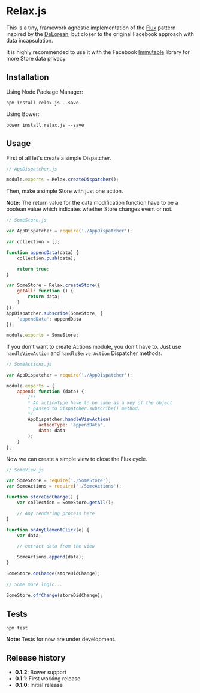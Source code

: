 Relax.js
========

This is a tiny, framework agnostic implementation of the [Flux](https://github.com/facebook/flux) pattern inspired by the [DeLorean](https://github.com/deloreanjs/delorean), but closer to the original Facebook approach with data incapsulation.

It is highly recommended to use it with the Facebook [Immutable](https://github.com/facebook/immutable-js) library for more Store data privacy.

## Installation

Using Node Package Manager:

    npm install relax.js --save

Using Bower:

    bower install relax.js --save

## Usage

First of all let's create a simple Dispatcher.
```javascript
// AppDispatcher.js

module.exports = Relax.createDispatcher();
```

Then, make a simple Store with just one action.

**Note:** The return value for the data modification function have to be a boolean value which indicates whether Store changes event or not.
```javascript
// SomeStore.js

var AppDispatcher = require('./AppDispatcher');

var collection = [];

function appendData(data) {
    collection.push(data);

    return true;
}

var SomeStore = Relax.createStore({
    getAll: function () {
        return data;
    }
});
AppDispatcher.subscribe(SomeStore, {
    'appendData': appendData
});

module.exports = SomeStore;
```

If you don't want to create Actions module, you don't have to. Just use ```handleViewAction``` and ```handleServerAction``` Dispatcher methods.
```javascript
// SomeActions.js

var AppDispatcher = require('./AppDispatcher');

module.exports = {
    append: function (data) {
        /**
        * An actionType have to be same as a key of the object
        * passed to Dispatcher.subscribe() method.
        */
        AppDispatcher.handleViewAction(
            actionType: 'appendData',
            data: data
        );
    }
};
```

Now we can create a simple view to close the Flux cycle.
```javascript
// SomeView.js

var SomeStore = require('./SomeStore');
var SomeActions = require('./SomeActions');

function storeDidChange() {
    var collection = SomeStore.getAll();

    // Any rendering process here
}

function onAnyElementClick(e) {
    var data;

    // extract data from the view

    SomeActions.append(data);
}

SomeStore.onChange(storeDidChange);

// Some more logic...

SomeStore.offChange(storeDidChange);
```

## Tests

    npm test

**Note:** Tests for now are under development.

## Release history

* **0.1.2**: Bower support
* **0.1.1**: First working release
* **0.1.0**: Initial release